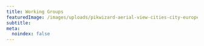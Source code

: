 ```yaml
---
title: Working Groups
featuredImage: /images/uploads/pikwizard-aerial-view-cities-city-europe.jpeg
subtitle:
meta:
  noindex: false
---
```

